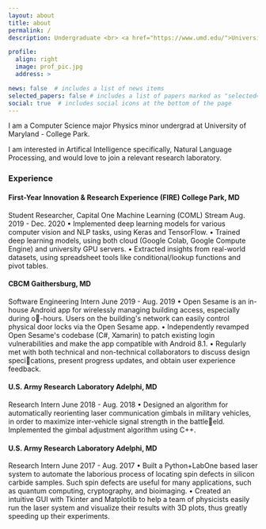 ```yaml
---
layout: about
title: about
permalink: /
description: Undergraduate <br> <a href="https://www.umd.edu/">University of Maryland</a>

profile:
  align: right
  image: prof_pic.jpg
  address: >

news: false  # includes a list of news items
selected_papers: false # includes a list of papers marked as "selected={true}"
social: true  # includes social icons at the bottom of the page
---
```

<!-- 
Write your biography here. Tell the world about yourself. Link to your favorite [subreddit](http://reddit.com){:target="\_blank"}. You can put a picture in, too. The code is already in, just name your picture `prof_pic.jpg` and put it in the `img/` folder.

Put your address / P.O. box / other info right below your picture. You can also disable any these elements by editing `profile` property of the YAML header of your `_pages/about.md`. Edit `_bibliography/papers.bib` and Jekyll will render your [publications page](/al-folio/publications/) automatically.

Link to your social media connections, too. This theme is set up to use [Font Awesome icons](http://fortawesome.github.io/Font-Awesome/){:target="\_blank"} and [Academicons](https://jpswalsh.github.io/academicons/){:target="\_blank"}, like the ones below. Add your Facebook, Twitter, LinkedIn, Google Scholar, or just disable all of them. -->

I am a Computer Science major Physics minor undergrad at University of Maryland - College Park.

I am interested in Artifical Intelligence specifically, Natural Language Processing, and would love to join a relevant research laboratory.

### Experience

#### First-Year Innovation & Research Experience (FIRE) College Park, MD
Student Researcher, Capital One Machine Learning (COML) Stream Aug. 2019 - Dec. 2020
• Implemented deep learning models for various computer vision and NLP tasks, using Keras and TensorFlow.
• Trained deep learning models, using both cloud (Google Colab, Google Compute Engine) and university GPU servers.
• Extracted insights from real-world datasets, using spreadsheet tools like conditional/lookup functions and pivot tables.
#### CBCM Gaithersburg, MD
Software Engineering Intern June 2019 - Aug. 2019
• Open Sesame is an in-house Android app for wirelessly managing building access, especially during o-hours. Users on the
building's network can easily control physical door locks via the Open Sesame app.
• Independently revamped Open Sesame's codebase (C#, Xamarin) to patch existing login vulnerabilities and make the app
compatible with Android 8.1.
• Regularly met with both technical and non-technical collaborators to discuss design specications, present progress
updates, and obtain user experience feedback.
#### U.S. Army Research Laboratory Adelphi, MD
Research Intern June 2018 - Aug. 2018
• Designed an algorithm for automatically reorienting laser communication gimbals in military vehicles, in order to maximize
inter-vehicle signal strength in the battleeld. Implemented the gimbal adjustment algorithm using C++.
#### U.S. Army Research Laboratory Adelphi, MD
Research Intern June 2017 - Aug. 2017
• Built a Python+LabOne based laser system to automate the laborious process of locating spin defects in silicon carbide
samples. Such spin defects are useful for many applications, such as quantum computing, cryptography, and bioimaging.
• Created an intuitive GUI with Tkinter and Matplotlib to help a team of physicists easily run the laser system and visualize
their results with 3D plots, thus greatly speeding up their experiments.
